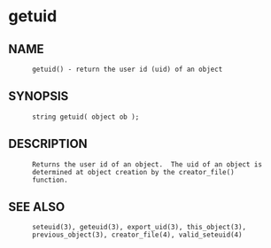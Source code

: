 # getuid
## NAME
          getuid() - return the user id (uid) of an object

## SYNOPSIS
          string getuid( object ob );

## DESCRIPTION
          Returns the user id of an object.  The uid of an object is
          determined at object creation by the creator_file()
          function.

## SEE ALSO
          seteuid(3), geteuid(3), export_uid(3), this_object(3),
          previous_object(3), creator_file(4), valid_seteuid(4)
